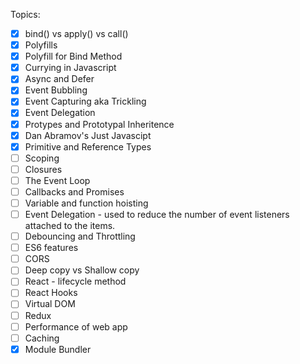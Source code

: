 Topics:

- [x] bind() vs apply() vs call()
- [x] Polyfills
- [x] Polyfill for Bind Method
- [x] Currying in Javascript
- [x] Async and Defer
- [x] Event Bubbling
- [x] Event Capturing aka Trickling
- [x] Event Delegation
- [x] Protypes and Prototypal Inheritence
- [x] Dan Abramov's Just Javascipt
- [x] Primitive and Reference Types
- [ ] Scoping
- [ ] Closures
- [ ] The Event Loop
- [ ] Callbacks and Promises
- [ ] Variable and function hoisting
- [ ] Event Delegation - used to reduce the number of event listeners attached to the items.
- [ ] Debouncing and Throttling
- [ ] ES6 features
- [ ] CORS
- [ ] Deep copy vs Shallow copy
- [ ] React - lifecycle method
- [ ] React Hooks
- [ ] Virtual DOM
- [ ] Redux
- [ ] Performance of web app
- [ ] Caching
- [x] Module Bundler